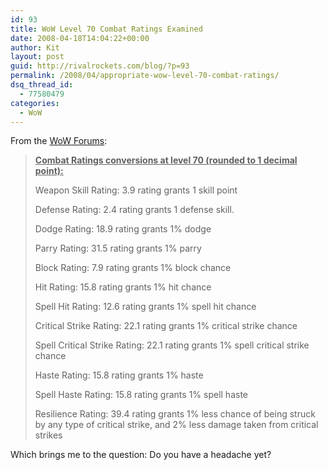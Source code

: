 ```yaml
---
id: 93
title: WoW Level 70 Combat Ratings Examined
date: 2008-04-18T14:04:22+00:00
author: Kit
layout: post
guid: http://rivalrockets.com/blog/?p=93
permalink: /2008/04/appropriate-wow-level-70-combat-ratings/
dsq_thread_id:
  - 77580479
categories:
  - WoW
---
```

From the <a href="http://forums.worldofwarcraft.com/thread.html?topicId=36573662&sid=1" target="_blank">WoW Forums</a>:

> **<span style="text-decoration: underline;">Combat Ratings conversions at level 70 (rounded to 1 decimal point):</span>**
> 
> Weapon Skill Rating: 3.9 rating grants 1 skill point
> 
> Defense Rating: 2.4 rating grants 1 defense skill.
> 
> Dodge Rating: 18.9 rating grants 1% dodge
> 
> Parry Rating: 31.5 rating grants 1% parry
> 
> Block Rating: 7.9 rating grants 1% block chance
> 
> Hit Rating: 15.8 rating grants 1% hit chance
> 
> Spell Hit Rating: 12.6 rating grants 1% spell hit chance
> 
> Critical Strike Rating: 22.1 rating grants 1% critical strike chance
> 
> Spell Critical Strike Rating: 22.1 rating grants 1% spell critical strike chance
> 
> Haste Rating: 15.8 rating grants 1% haste
> 
> Spell Haste Rating: 15.8 rating grants 1% spell haste
> 
> Resilience Rating: 39.4 rating grants 1% less chance of being struck by any type of critical strike, and 2% less damage taken from critical strikes

Which brings me to the question: Do you have a headache yet?